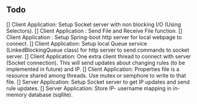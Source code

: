 ## Todo
[] Client Application: Setup Socket server with non blocking I/O (Using Selectors).
[] Client Application : Send File and Receive File function.
[] Client Application : Setup Spring-boot http server for local webpage to connect.
[] Client Application: Setup local Queue service (LinkedBlockingQueue class) for http server to send commands to socket server.
[] Client Application: One extra client thread to connect with server (Socket connection). This will send updates about changing rules (to be implemented in future) and IP.
[] Client Application: Properties file is a resource shared among threads. Use mutex or semphore to write to that file.
[] Server Application: Setup Socket server to get IP updates and send rule updates.
[] Server Application: Store IP- username mapping in in-memory database (sqllite).
